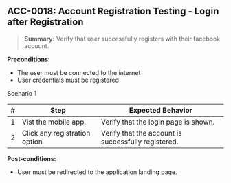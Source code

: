 ## **ACC-0018:** Account Registration Testing - Login after Registration

> **Summary:** Verify that user successfully registers with their facebook account. <br>

**Preconditions:**

- The user must be connected to the internet
- User credentials must be registered

Scenario 1

| \#  | Step                          | Expected Behavior                                   |
| --- | ----------------------------- | --------------------------------------------------- |
| 1   | Vist the mobile app.          | Verify that the login page is shown.                |
| 2   | Click any registration option | Verify that the account is successfully registered. |

**Post-conditions:**

- User must be redirected to the application landing page.
